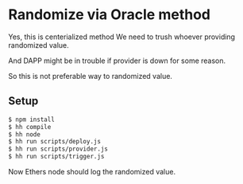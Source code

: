 # Randomize via Oracle method

Yes, this is centerialized method We need to trush whoever providing randomized value.

And DAPP might be in trouble if provider is down for some reason.

So this is not preferable way to randomized value.

## Setup

```sh
$ npm install
$ hh compile
$ hh node
$ hh run scripts/deploy.js
$ hh run scripts/provider.js
$ hh run scripts/trigger.js
```

Now Ethers node should log the randomized value.
